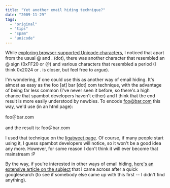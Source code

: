 ```yaml
---
title: "Yet another email hiding technique?"
date: "2009-11-29"
tags:
  - "original"
  - "tips"
  - "spam"
  - "unicode"
---
```


While [exploring browser-supported Unicode characters](http://lea.verou.me/2009/11/exploring-browser-supported-unicode-characters-and-a-tweet-shortening-experiment/), I noticed that apart from the usual @ and . (dot), there was another character that resembled an @ sign (0xFF20 or ＠) and various characters that resembled a period (I think 0x2024 or ․ is closer, but feel free to argue).

I'm wondering, if one could use this as another way of email hiding. It's almost as easy as the foo \[at\] bar \[dot\] com technique, with the advantage of being far less common (I've never seen it before, so there's a high chance that spambot developers haven't either) and I think that the end result is more easily understood by newbies. To encode [foo@bar.com](mailto:foo@bar.com "Linkification: mailto:foo@bar.com") this way, we'd use (in an html page):

foo&#xFF20;bar&#x2024;com

and the result is: foo＠bar․com

I used that technique on the [ligatweet page](http://lea.verou.me/demos/ligatweet/#conversions). Of course, if many people start using it, I guess spambot developers will notice, so it won't be a good idea any more. However, for some reason I don't think it will ever become that mainstream :P

By the way, if you're interested in other ways of email hiding, [here's an extensive article on the subject](https://csarven.ca/hiding-email-addresses) that I came across after a quick googlesearch (to see if somebody else came up with this first -- I didn't find anything).
